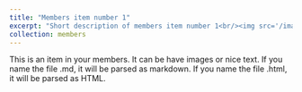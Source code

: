 ```yaml
---
title: "Members item number 1"
excerpt: "Short description of members item number 1<br/><img src='/images/500x300.png'>"
collection: members
---
```


This is an item in your members. It can be have images or nice text. If you name the file .md, it will be parsed as markdown. If you name the file .html, it will be parsed as HTML. 
